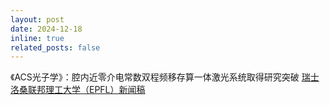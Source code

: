 ```yaml
---
layout: post
date: 2024-12-18
inline: true
related_posts: false
---
```


《ACS光子学》：腔内近零介电常数双程频移存算一体激光系统取得研究突破 [瑞士洛桑联邦理工大学（EPFL）新闻稿](https://actu.epfl.ch/news/effiencient-epsilon-near-zero-intracavity-dual-r-2/)
